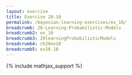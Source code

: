 ```yaml
---
layout: exercise
title: Exercise 20.10
permalink: /bayesian-learning-exercises/ex_10/
breadcrumb: 20-Learning-Probabilistic-Models
breadcrumb2: ex_10
breadcrumb3: 20learningProbabilisticModels
breadcrumb4: ch20ex10
breadcrumb5: ex20.10
---
```


{% include mathjax_support %}

